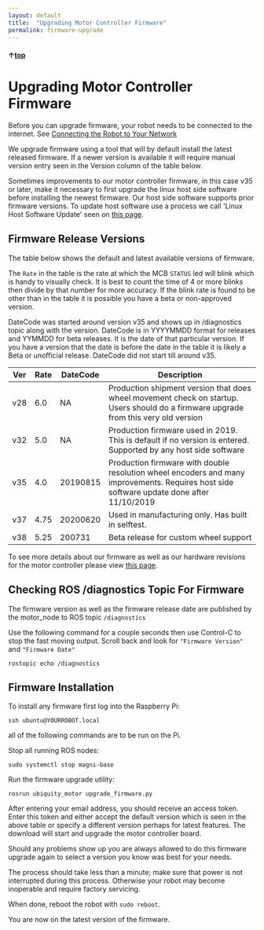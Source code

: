 ```yaml
---
layout: default
title:  "Upgrading Motor Controller Firmware"
permalink: firmware-upgrade
---
```


#### &uarr;[top](https://ubiquityrobotics.github.io/learn/)

# Upgrading Motor Controller Firmware

Before you can upgrade firmware, your robot needs to be connected to the
internet. See [Connecting the Robot to Your Network](/connect_network)

We upgrade firmware using a tool that will by default install the latest released firmware. If a newer version is available it will require manual version entry seen in the Version column of the table below.

Sometimes improvements to our motor controller firmware, in this case v35 or later, make it necessary to first upgrade the linux host side software before installing the newest firmware.  Our host side software supports prior firmware versions.  To update host software use a process we call 'Linux Host Software Update' seen on [this page](https://learn.ubiquityrobotics.com/updating).

## Firmware Release Versions

The table below shows the default and latest available versions of firmware.  

The ```Rate``` in the table is the rate at which the MCB ```STATUS``` led will blink which is handy to visually check. It is best to count the time of 4 or more blinks then divide by that number for more accuracy. If the blink rate is found to be other than in the table it is possible you have a beta or non-approved version.

DateCode was started around version v35 and shows up in /diagnostics topic along with the version.  DateCode is in YYYYMMDD format for releases and YYMMDD for beta releases. It is the date of that particular version.  If you have a version that the date is before the date in the table it is likely a Beta or unofficial release. DateCode did not start till around v35.

| Ver |	Rate | DateCode | Description |
| ------- | ---- | ---- | ----------- |
| v28 | 6.0 | NA | Production shipment version that does wheel movement check on startup. Users should do a firmware upgrade from this very old version |
| v32	| 5.0 | NA | Production firmware used in 2019. This is default if no version is entered. Supported by any host side software |
| v35 |	4.0 | 20190815 | Production firmware with double resolution wheel encoders and many improvements.    Requires host side software update done after 11/10/2019 |
| v37 | 4.75 | 20200620 | Used in manufacturing only.  Has built in selftest. |
| v38 | 5.25 | 200731 | Beta release for custom wheel support |

To see more details about our firmware as well as our hardware revisions for the motor controller please view [this page](https://github.com/UbiquityRobotics/ubiquity_motor/blob/kinetic-devel/Firmware_and_Hardware_Revisions.md).

## Checking ROS /diagnostics Topic For Firmware

The firmware version as well as the firmware release date are published by the motor_node to ROS topic  ```/diagnostics```

Use the following command for a couple seconds then use Control-C to stop the fast moving output.  Scroll back and look for ```"Firmware Version"``` and ```"Firmware Date"```

    rostopic echo /diagnostics


## Firmware Installation
To install any firmware first log into the Raspberry Pi:

    ssh ubuntu@YOURROBOT.local

all of the following commands are to be run on the Pi.  

Stop all running ROS nodes:

```
sudo systemctl stop magni-base
```
Run the firmware upgrade utility:

    rosrun ubiquity_motor upgrade_firmware.py

After entering your email address, you should receive an access token.
Enter this token and either accept the default version which is seen in the above table or specify a different version perhaps for latest features.  The download will start and upgrade the motor controller board.

Should any problems show up you are always allowed to do this firmware upgrade again to select a version you know was best for your needs.

The process should take less than a minute; make sure that power is
not interrupted during this process. Otherwise your robot may become
inoperable and require factory servicing.

When done, reboot the robot with `sudo reboot`.

You are now on the latest version of the firmware.
